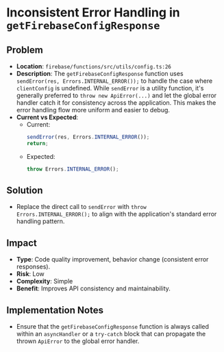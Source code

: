 # Inconsistent Error Handling in `getFirebaseConfigResponse`

## Problem
- **Location**: `firebase/functions/src/utils/config.ts:26`
- **Description**: The `getFirebaseConfigResponse` function uses `sendError(res, Errors.INTERNAL_ERROR());` to handle the case where `clientConfig` is undefined. While `sendError` is a utility function, it's generally preferred to `throw new ApiError(...)` and let the global error handler catch it for consistency across the application. This makes the error handling flow more uniform and easier to debug.
- **Current vs Expected**:
  - Current:
    ```typescript
    sendError(res, Errors.INTERNAL_ERROR());
    return;
    ```
  - Expected:
    ```typescript
    throw Errors.INTERNAL_ERROR();
    ```

## Solution
- Replace the direct call to `sendError` with `throw Errors.INTERNAL_ERROR();` to align with the application's standard error handling pattern.

## Impact
- **Type**: Code quality improvement, behavior change (consistent error responses).
- **Risk**: Low
- **Complexity**: Simple
- **Benefit**: Improves API consistency and maintainability.

## Implementation Notes
- Ensure that the `getFirebaseConfigResponse` function is always called within an `asyncHandler` or a `try-catch` block that can propagate the thrown `ApiError` to the global error handler.
